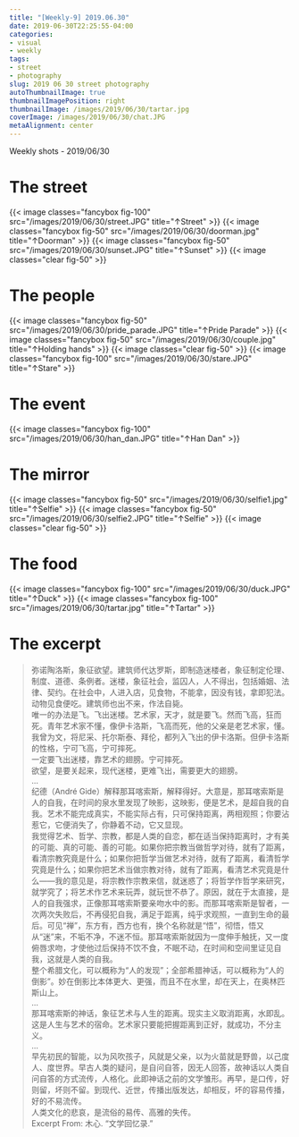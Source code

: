 ```yaml
---
title: "[Weekly-9] 2019.06.30"
date: 2019-06-30T22:25:55-04:00
categories:
- visual
- weekly
tags:
- street
- photography
slug: 2019 06 30 street photography
autoThumbnailImage: true
thumbnailImagePosition: right
thumbnailImage: /images/2019/06/30/tartar.jpg
coverImage: /images/2019/06/30/chat.JPG
metaAlignment: center
---
```


Weekly shots - 2019/06/30
<!--more-->
<!-- toc -->

# The street
{{< image classes="fancybox fig-100" src="/images/2019/06/30/street.JPG"  title="↑Street" >}}
{{< image classes="fancybox fig-50" src="/images/2019/06/30/doorman.jpg"  title="↑Doorman" >}}
{{< image classes="fancybox fig-50" src="/images/2019/06/30/sunset.JPG"  title="↑Sunset" >}}
{{< image classes="clear fig-50" >}}

# The people
{{< image classes="fancybox fig-50" src="/images/2019/06/30/pride_parade.JPG"  title="↑Pride Parade" >}}
{{< image classes="fancybox fig-50" src="/images/2019/06/30/couple.jpg"  title="↑Holding hands" >}}
{{< image classes="clear fig-50" >}}
{{< image classes="fancybox fig-100" src="/images/2019/06/30/stare.JPG"  title="↑Stare" >}}

# The event
{{< image classes="fancybox fig-100" src="/images/2019/06/30/han_dan.JPG"  title="↑Han Dan" >}}

# The mirror
{{< image classes="fancybox fig-50" src="/images/2019/06/30/selfie1.jpg"  title="↑Selfie" >}}
{{< image classes="fancybox fig-50" src="/images/2019/06/30/selfie2.JPG"  title="↑Selfie" >}}
{{< image classes="clear fig-50" >}}

# The food
{{< image classes="fancybox fig-100" src="/images/2019/06/30/duck.JPG"  title="↑Duck" >}}
{{< image classes="fancybox fig-100" src="/images/2019/06/30/tartar.jpg"  title="↑Tartar" >}}

# The excerpt

>弥诺陶洛斯，象征欲望。建筑师代达罗斯，即制造迷楼者，象征制定伦理、制度、道德、条例者。迷楼，象征社会，监囚人，人不得出，包括婚姻、法律、契约。在社会中，人进入店，见食物，不能拿，因没有钱，拿即犯法。动物见食便吃。建筑师也出不来，作法自毙。  
唯一的办法是飞。飞出迷楼。艺术家，天才，就是要飞。然而飞高，狂而死。青年艺术家不懂，像伊卡洛斯，飞高而死，他的父亲是老艺术家，懂。  
我曾为文，将尼采、托尔斯泰、拜伦，都列入飞出的伊卡洛斯。但伊卡洛斯的性格，宁可飞高，宁可摔死。  
一定要飞出迷楼，靠艺术的翅膀。宁可摔死。  
欲望，是要关起来，现代迷楼，更难飞出，需要更大的翅膀。  
...  
纪德（André Gide）解释那耳喀索斯，解释得好。大意是，那耳喀索斯是人的自我，在时间的泉水里发现了映影，这映影，便是艺术，是超自我的自我。艺术不能完成真实，不能实际占有，只可保持距离，两相观照；你要沾惹它，它便消失了，你静着不动，它又显现。  
我觉得艺术、哲学、宗教，都是人类的自恋，都在适当保持距离时，才有美的可能、真的可能、善的可能。如果你把宗教当做哲学对待，就有了距离，看清宗教究竟是什么；如果你把哲学当做艺术对待，就有了距离，看清哲学究竟是什么；如果你把艺术当做宗教对待，就有了距离，看清艺术究竟是什么——我的意见是，将宗教作宗教来信，就迷惑了；将哲学作哲学来研究，就学究了；将艺术作艺术来玩弄，就玩世不恭了。原因，就在于太直接，是人的自我强求，正像那耳喀索斯要亲吻水中的影。而那耳喀索斯是智者，一次两次失败后，不再侵犯自我，满足于距离，纯乎求观照，一直到生命的最后。可见“禅”，东方有，西方也有，换个名称就是“悟”，彻悟，悟又从“迷”来，不垢不净，不迷不恒。那耳喀索斯就因为一度伸手触抚，又一度俯唇求吻，才使他过后保持不饮不食，不眠不动，在时间和空间里证见自我，这就是人类的自我。  
整个希腊文化，可以概称为“人的发现”；全部希腊神话，可以概称为“人的倒影”。妙在倒影比本体更大、更强，而且不在水里，却在天上，在奥林匹斯山上。  
...  
那耳喀索斯的神话，象征艺术与人生的距离。现实主义取消距离，水即乱。这是人生与艺术的宿命。艺术家只要能把握距离到正好，就成功，不分主义。  
...  
早先初民的智能，以为风吹孩子，风就是父亲，以为火苗就是野兽，以己度人、度世界。早古人类的疑问，是自问自答，因无人回答，故神话以人类自问自答的方式流传，人格化。此即神话之前的文学雏形。再早，是口传，好则留，坏则不留。到现代、近世，传播出版发达，却相反，坏的容易传播，好的不易流传。  
人类文化的悲哀，是流俗的易传、高雅的失传。  
Excerpt From: 木心. “文学回忆录.”  